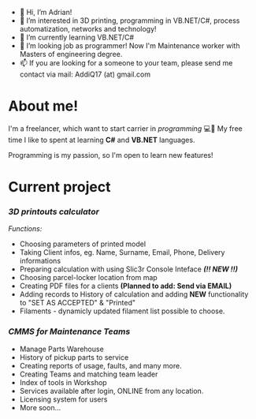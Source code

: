 - 👋 Hi, I’m Adrian!
- 👀 I’m interested in 3D printing, programming in VB.NET/C#, process automatization, networks and technology!
- 🌱 I’m currently learning VB.NET/C# 
- 💞️ I’m looking job as programmer! Now I'm Maintenance worker with Masters of engineering degree.
- 📫 If you are looking for a someone to your team, please send me contact via mail: AddiQ17 (at) gmail.com


# About me!
I'm a freelancer, which want to start carrier in _programming_ 💻💾 
My free time I like to spent at learning **C#** and **VB.NET** languages.

Programming is my passion, so I'm open to learn new features!

# Current project

### ***3D printouts calculator***
_Functions:_
- Choosing parameters of printed model
- Taking Client infos, eg. Name, Surname, Email, Phone, Delivery informations
- Preparing calculation with using Slic3r Console Inteface ***(!! NEW !!)***
- Choosing parcel-locker location from map
- Creating PDF files for a clients __(Planned to add: Send via EMAIL)__
- Adding records to History of calculation and adding __NEW__ functionality to "SET AS ACCEPTED" & "Printed"
- Filaments - dynamicly updated filament list possible to choose.

### ***CMMS for Maintenance Teams***
- Manage Parts Warehouse
- History of pickup parts to service
- Creating reports of usage, faults, and many more.
- Creating Teams and matching team leader
- Index of tools in Workshop
- Services available after login, ONLINE from any location.
- Licensing system for users
- More soon...


<!---
addiq/addiq is a ✨ special ✨ repository because its `README.md` (this file) appears on your GitHub profile.
You can click the Preview link to take a look at your changes.
--->
